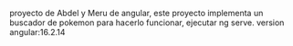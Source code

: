 proyecto de Abdel y Meru de angular, este proyecto implementa un buscador de pokemon 
para hacerlo funcionar, ejecutar ng serve.
version angular:16.2.14